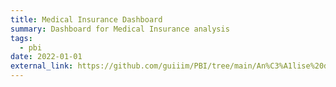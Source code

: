 ```yaml
---
title: Medical Insurance Dashboard
summary: Dashboard for Medical Insurance analysis
tags:
  - pbi
date: 2022-01-01
external_link: https://github.com/guiiim/PBI/tree/main/An%C3%A1lise%20de%20Gastos%20de%20Operadoras%20de%20Plano%20de%20Sa%C3%BAde
---
```

